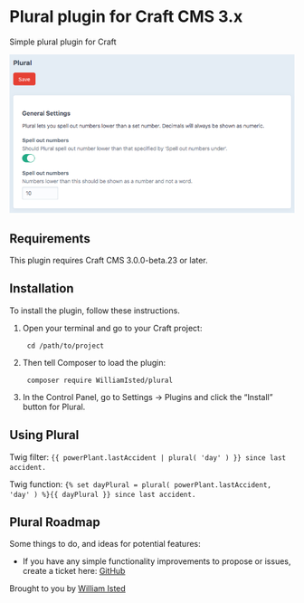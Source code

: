 # Plural plugin for Craft CMS 3.x

Simple plural plugin for Craft

![Screenshot](resources/img/screenshot.png)

## Requirements

This plugin requires Craft CMS 3.0.0-beta.23 or later.

## Installation

To install the plugin, follow these instructions.

1. Open your terminal and go to your Craft project:

        cd /path/to/project

2. Then tell Composer to load the plugin:

        composer require WilliamIsted/plural

3. In the Control Panel, go to Settings → Plugins and click the “Install” button for Plural.

## Using Plural

Twig filter: `{{ powerPlant.lastAccident | plural( 'day' ) }} since last accident.`

Twig function: `{% set dayPlural = plural( powerPlant.lastAccident, 'day' ) %}{{ dayPlural }} since last accident.`

## Plural Roadmap

Some things to do, and ideas for potential features:

* If you have any simple functionality improvements to propose or issues, create a ticket here: [GitHub](https://github.com/WilliamIsted/CraftPlural/issues)

Brought to you by [William Isted](https://twitter.com/WilliamIsted)

